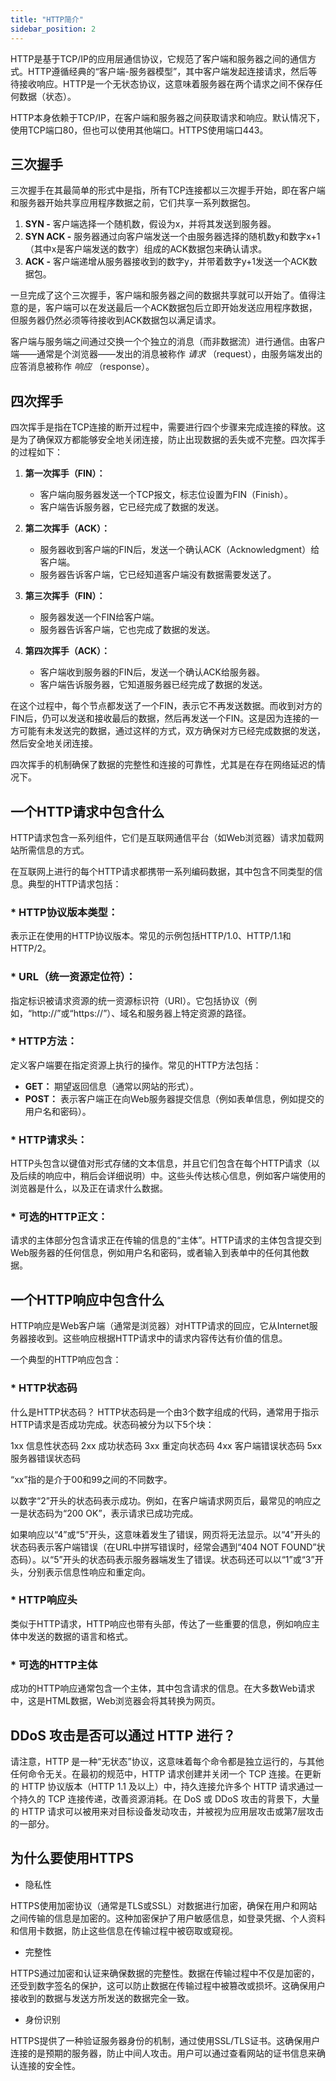 ```yaml
---
title: "HTTP简介"
sidebar_position: 2
---
```

HTTP是基于TCP/IP的应用层通信协议，它规范了客户端和服务器之间的通信方式。HTTP遵循经典的“客户端-服务器模型”，其中客户端发起连接请求，然后等待接收响应。HTTP是一个无状态协议，这意味着服务器在两个请求之间不保存任何数据（状态）。

HTTP本身依赖于TCP/IP，在客户端和服务器之间获取请求和响应。默认情况下，使用TCP端口80，但也可以使用其他端口。HTTPS使用端口443。

## 三次握手

三次握手在其最简单的形式中是指，所有TCP连接都以三次握手开始，即在客户端和服务器开始共享应用程序数据之前，它们共享一系列数据包。

1. **SYN -** 客户端选择一个随机数，假设为x，并将其发送到服务器。
2. **SYN ACK -** 服务器通过向客户端发送一个由服务器选择的随机数y和数字x+1（其中x是客户端发送的数字）组成的ACK数据包来确认请求。
3. **ACK -** 客户端递增从服务器接收到的数字y，并带着数字y+1发送一个ACK数据包。

一旦完成了这个三次握手，客户端和服务器之间的数据共享就可以开始了。值得注意的是，客户端可以在发送最后一个ACK数据包后立即开始发送应用程序数据，但服务器仍然必须等待接收到ACK数据包以满足请求。

客户端与服务端之间通过交换一个个独立的消息（而非数据流）进行通信。由客户端——通常是个浏览器——发出的消息被称作 *请求* （request），由服务端发出的应答消息被称作 *响应* （response）。

## 四次挥手

四次挥手是指在TCP连接的断开过程中，需要进行四个步骤来完成连接的释放。这是为了确保双方都能够安全地关闭连接，防止出现数据的丢失或不完整。四次挥手的过程如下：

1. **第一次挥手（FIN）：**

   - 客户端向服务器发送一个TCP报文，标志位设置为FIN（Finish）。
   - 客户端告诉服务器，它已经完成了数据的发送。
2. **第二次挥手（ACK）：**

   - 服务器收到客户端的FIN后，发送一个确认ACK（Acknowledgment）给客户端。
   - 服务器告诉客户端，它已经知道客户端没有数据需要发送了。
3. **第三次挥手（FIN）：**

   - 服务器发送一个FIN给客户端。
   - 服务器告诉客户端，它也完成了数据的发送。
4. **第四次挥手（ACK）：**

   - 客户端收到服务器的FIN后，发送一个确认ACK给服务器。
   - 客户端告诉服务器，它知道服务器已经完成了数据的发送。

在这个过程中，每个节点都发送了一个FIN，表示它不再发送数据。而收到对方的FIN后，仍可以发送和接收最后的数据，然后再发送一个FIN。这是因为连接的一方可能有未发送完的数据，通过这样的方式，双方确保对方已经完成数据的发送，然后安全地关闭连接。

四次挥手的机制确保了数据的完整性和连接的可靠性，尤其是在存在网络延迟的情况下。

## 一个HTTP请求中包含什么

HTTP请求包含一系列组件，它们是互联网通信平台（如Web浏览器）请求加载网站所需信息的方式。

在互联网上进行的每个HTTP请求都携带一系列编码数据，其中包含不同类型的信息。典型的HTTP请求包括：

### * **HTTP协议版本类型：**

表示正在使用的HTTP协议版本。常见的示例包括HTTP/1.0、HTTP/1.1和HTTP/2。

### * **URL（统一资源定位符）：**

指定标识被请求资源的统一资源标识符（URI）。它包括协议（例如，“http://”或“https://”）、域名和服务器上特定资源的路径。

### * **HTTP方法：**

定义客户端要在指定资源上执行的操作。常见的HTTP方法包括：

- **GET：** 期望返回信息（通常以网站的形式）。
- **POST：** 表示客户端正在向Web服务器提交信息（例如表单信息，例如提交的用户名和密码）。

### * **HTTP请求头：**

HTTP头包含以键值对形式存储的文本信息，并且它们包含在每个HTTP请求（以及后续的响应中，稍后会详细说明）中。这些头传达核心信息，例如客户端使用的浏览器是什么，以及正在请求什么数据。

### * **可选的HTTP正文：**

请求的主体部分包含请求正在传输的信息的“主体”。HTTP请求的主体包含提交到Web服务器的任何信息，例如用户名和密码，或者输入到表单中的任何其他数据。

## 一个HTTP响应中包含什么

HTTP响应是Web客户端（通常是浏览器）对HTTP请求的回应，它从Internet服务器接收到。这些响应根据HTTP请求中的请求内容传达有价值的信息。

一个典型的HTTP响应包含：

### * HTTP状态码

什么是HTTP状态码？
HTTP状态码是一个由3个数字组成的代码，通常用于指示HTTP请求是否成功完成。状态码被分为以下5个块：

1xx 信息性状态码
2xx 成功状态码
3xx 重定向状态码
4xx 客户端错误状态码
5xx 服务器错误状态码

“xx”指的是介于00和99之间的不同数字。

以数字“2”开头的状态码表示成功。例如，在客户端请求网页后，最常见的响应之一是状态码为“200 OK”，表示请求已成功完成。

如果响应以“4”或“5”开头，这意味着发生了错误，网页将无法显示。以“4”开头的状态码表示客户端错误（在URL中拼写错误时，经常会遇到“404 NOT FOUND”状态码）。以“5”开头的状态码表示服务器端发生了错误。状态码还可以以“1”或“3”开头，分别表示信息性响应和重定向。

### * HTTP响应头

类似于HTTP请求，HTTP响应也带有头部，传达了一些重要的信息，例如响应主体中发送的数据的语言和格式。

### * 可选的HTTP主体

成功的HTTP响应通常包含一个主体，其中包含请求的信息。在大多数Web请求中，这是HTML数据，Web浏览器会将其转换为网页。

## DDoS 攻击是否可以通过 HTTP 进行？

请注意，HTTP 是一种“无状态”协议，这意味着每个命令都是独立运行的，与其他任何命令无关。在最初的规范中，HTTP 请求创建并关闭一个 TCP 连接。在更新的 HTTP 协议版本（HTTP 1.1 及以上）中，持久连接允许多个 HTTP 请求通过一个持久的 TCP 连接传递，改善资源消耗。在 DoS 或 DDoS 攻击的背景下，大量的 HTTP 请求可以被用来对目标设备发动攻击，并被视为应用层攻击或第7层攻击的一部分。

## 为什么要使用HTTPS

* 隐私性

HTTPS使用加密协议（通常是TLS或SSL）对数据进行加密，确保在用户和网站之间传输的信息是加密的。这种加密保护了用户敏感信息，如登录凭据、个人资料和信用卡数据，防止这些信息在传输过程中被窃取或窥视。

* 完整性

HTTPS通过加密和认证来确保数据的完整性。数据在传输过程中不仅是加密的，还受到数字签名的保护，这可以防止数据在传输过程中被篡改或损坏。这确保用户接收到的数据与发送方所发送的数据完全一致。

* 身份识别

HTTPS提供了一种验证服务器身份的机制，通过使用SSL/TLS证书。这确保用户连接的是预期的服务器，防止中间人攻击。用户可以通过查看网站的证书信息来确认连接的安全性。
